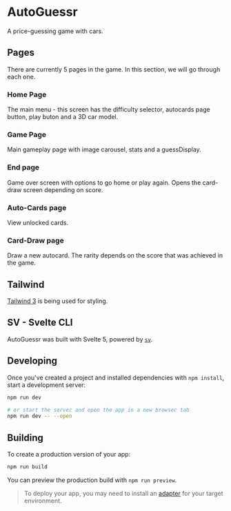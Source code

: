 # AutoGuessr
A price-guessing game with cars. 

## Pages
There are currently 5 pages in the game. In this section, we will go through each one. 

### Home Page
The main menu - this screen has the difficulty selector, autocards page button, play buton and a 3D car model.

### Game Page
Main gameplay page with image carousel, stats and a guessDisplay.

### End page
Game over screen with options to go home or play again. Opens the card-draw screen depending on score.

### Auto-Cards page
View unlocked cards.

### Card-Draw page
Draw a new autocard. The rarity depends on the score that was achieved in the game.

## Tailwind
[Tailwind 3](https://tailwindcss.com/) is being used for styling.

## SV - Svelte CLI

AutoGuessr was built with Svelte 5, powered by [`sv`](https://github.com/sveltejs/cli). 

## Developing

Once you've created a project and installed dependencies with `npm install`, start a development server:

```bash
npm run dev

# or start the server and open the app in a new browser tab
npm run dev -- --open
```

## Building

To create a production version of your app:

```bash
npm run build
```

You can preview the production build with `npm run preview`.

> To deploy your app, you may need to install an [adapter](https://svelte.dev/docs/kit/adapters) for your target environment.
